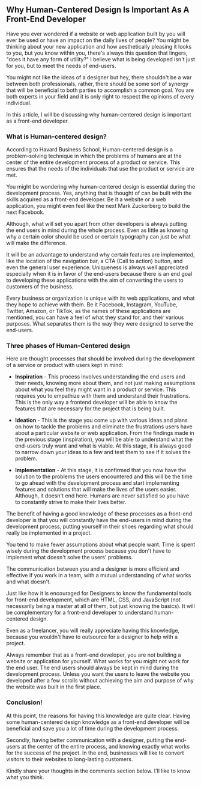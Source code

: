 ## Why Human-Centered Design Is Important As A Front-End Developer

Have you ever wondered if a website or web application built by you will ever be used or have an impact on the daily lives of people? You might be thinking about your new application and how aesthetically pleasing it looks to you, but you know within you, there's always this question that lingers, "does it have any form of utility?" I believe what is being developed isn't just for you, but to meet the needs of end-users.   

You might not like the ideas of a designer but hey, there shouldn't be a war between both professionals, rather, there should be some sort of synergy that will be beneficial to both parties to accomplish a common goal. You are both experts in your field and it is only right to respect the opinions of every individual. 

In this article, I will be discussing why human-centered design is important as a front-end developer.

### What is Human-centered design?
According to Havard Business School, Human-centered design is a problem-solving technique in which the problems of humans are at the center of the entire development process of a product or service. This ensures that the needs of the individuals that use the product or service are met.

You might be wondering why human-centered design is essential during the development process. Yes, anything that is thought of can be built with the skills acquired as a front-end developer. Be it a website or a web application, you might even feel like the next Mark Zuckerberg to build the next Facebook. 

Although, what will set you apart from other developers is always putting the end users in mind during the whole process. Even as little as knowing why a certain color should be used or certain typography can just be what will make the difference. 
 
It will be an advantage to understand why certain features are implemented, like the location of the navigation bar, a CTA (Call to action) button, and even the general user experience. Uniqueness is always well appreciated especially when it is in favor of the end-users because there is an end goal to developing these applications with the aim of converting the users to customers of the business.

Every business or organization is unique with its web applications, and what they hope to achieve with them. Be it Facebook, Instagram, YouTube, Twitter, Amazon, or TikTok, as the names of these applications are mentioned, you can have a feel of what they stand for, and their various purposes. What separates them is the way they were designed to serve the end-users.   

### Three phases of Human-Centered design
Here are thought processes that should be involved during the development of a service or product with users kept in mind:

- **Inspiration** - This process involves understanding the end users and their needs, knowing more about them, and not just making assumptions about what you feel they might want in a product or service. This requires you to empathize with them and understand their frustrations. This is the only way a frontend developer will be able to know the features that are necessary for the project that is being built.

- **Ideation** - This is the stage you come up with various ideas and plans on how to tackle the problems and eliminate the frustrations users have about a particular website or web application. From the findings made in the previous stage (inspiration), you will be able to understand what the end-users truly want and what is viable. At this stage, it is always good to narrow down your ideas to a few and test them to see if it solves the problem.

- **Implementation** - At this stage, it is confirmed that you now have the solution to the problems the users encountered and this will be the time to go ahead with the development process and start implementing features and solutions that will make the lives of the users easier. Although, it doesn't end here. Humans are never satisfied so you have to constantly strive to make their lives better.

The benefit of having a good knowledge of these processes as a front-end developer is that you will constantly have the end-users in mind during the development process, putting yourself in their shoes regarding what should really be implemented in a project. 

You tend to make fewer assumptions about what people want. Time is spent wisely during the development process because you don't have to implement what doesn't solve the users' problems.

The communication between you and a designer is more efficient and effective if you work in a  team, with a mutual understanding of what works and what doesn't. 

Just like how it is encouraged for Designers to know the fundamental tools for front-end development, which are HTML, CSS, and JavaScript (not necessarily being a master at all of them, but just knowing the basics). It will be complementary for a front-end developer to understand human-centered design.  

Even as a freelancer, you will really appreciate having this knowledge, because you wouldn't have to outsource for a designer to help with a project.

Always remember that as a front-end developer, you are not building a website or application for yourself. What works for you might not work for the end user. The end users should always be kept in mind during the development process. Unless you want the users to leave the website you developed after a few scrolls without achieving the aim and purpose of why the website was built in the first place.

### Conclusion!
At this point, the reasons for having this knowledge are quite clear. Having some human-centered design knowledge as a front-end developer will be beneficial and save you a lot of time during the development process. 

Secondly, having better communication with a designer, putting the end-users at the center of the entire process, and knowing exactly what works for the success of the project. In the end, businesses will like to convert visitors to their websites to long-lasting customers. 

Kindly share your thoughts in the comments section below. I'll like to know what you think.



